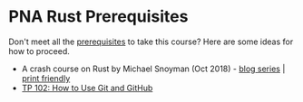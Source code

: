 # PNA Rust Prerequisites

Don't meet all the [prerequisites][pre] to take this course? Here are some ideas
for how to proceed.

* A crash course on Rust by Michael Snoyman (Oct 2018) - [blog series][snoyman-blog] | [print friendly][snoyman-html]
* [TP 102: How to Use Git and GitHub][git]

[pre]: ../README.md#user-content-prerequisites
[snoyman-blog]: https://www.snoyman.com/blog/2018/10/introducing-rust-crash-course
[snoyman-html]: https://www.snoyman.com/series/rust-crash-course
[git]: https://github.com/pingcap/talent-plan/blob/master/courses/tp102-how-to-use-git-github.md
